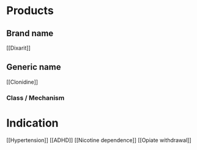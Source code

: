 # Products

## Brand name
[[Dixarit]]


## Generic name
[[Clonidine]]


### Class / Mechanism


# Indication
[[Hypertension]]
[[ADHD]]
[[Nicotine dependence]]
[[Opiate withdrawal]]